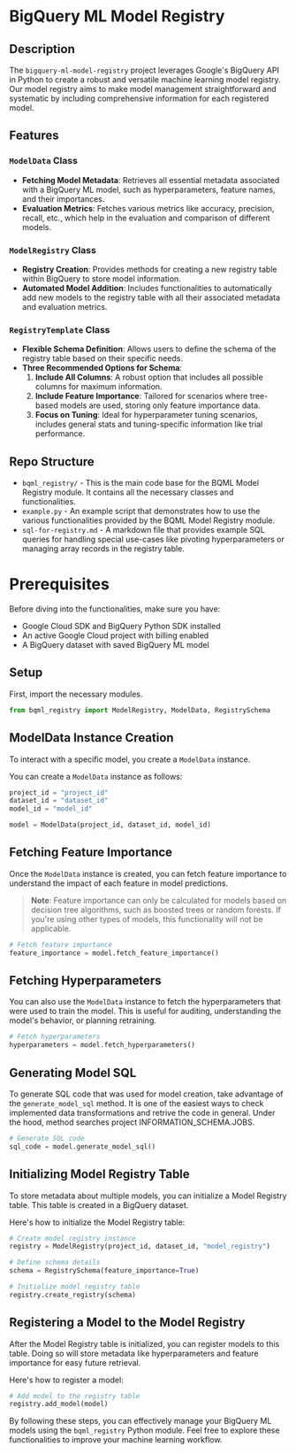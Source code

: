 # BigQuery ML Model Registry 

## Description

The `bigquery-ml-model-registry` project leverages Google's BigQuery API in Python to create a robust and versatile machine learning model registry. Our model registry aims to make model management straightforward and systematic by including comprehensive information for each registered model.

## Features

### `ModelData` Class

- **Fetching Model Metadata**: Retrieves all essential metadata associated with a BigQuery ML model, such as hyperparameters, feature names, and their importances.
- **Evaluation Metrics**: Fetches various metrics like accuracy, precision, recall, etc., which help in the evaluation and comparison of different models.

### `ModelRegistry` Class

- **Registry Creation**: Provides methods for creating a new registry table within BigQuery to store model information.
- **Automated Model Addition**: Includes functionalities to automatically add new models to the registry table with all their associated metadata and evaluation metrics.

### `RegistryTemplate` Class

- **Flexible Schema Definition**: Allows users to define the schema of the registry table based on their specific needs.
- **Three Recommended Options for Schema**:
    1. **Include All Columns**: A robust option that includes all possible columns for maximum information.
    2. **Include Feature Importance**: Tailored for scenarios where tree-based models are used, storing only feature importance data.
    3. **Focus on Tuning**: Ideal for hyperparameter tuning scenarios, includes general stats and tuning-specific information like trial performance.

## Repo Structure

- `bqml_registry/` - This is the main code base for the BQML Model Registry module. It contains all the necessary classes and functionalities.
- `example.py` - An example script that demonstrates how to use the various functionalities provided by the BQML Model Registry module.
- `sql-for-registry.md` - A markdown file that provides example SQL queries for handling special use-cases like pivoting hyperparameters or managing array records in the registry table.

# Prerequisites

Before diving into the functionalities, make sure you have:

- Google Cloud SDK and BigQuery Python SDK installed
- An active Google Cloud project with billing enabled
- A BigQuery dataset with saved BigQuery ML model

## Setup

First, import the necessary modules.

```python
from bqml_registry import ModelRegistry, ModelData, RegistrySchema
```

## ModelData Instance Creation

To interact with a specific model, you create a `ModelData` instance. 

You can create a `ModelData` instance as follows:

```python
project_id = "project_id"
dataset_id = "dataset_id"
model_id = "model_id"

model = ModelData(project_id, dataset_id, model_id)
```

## Fetching Feature Importance

Once the `ModelData` instance is created, you can fetch feature importance to understand the impact of each feature in model predictions. 
> **Note**: Feature importance can only be calculated for models based on decision tree algorithms, such as boosted trees or random forests. If you're using other types of models, this functionality will not be applicable.


```python
# Fetch feature importance
feature_importance = model.fetch_feature_importance()
```

## Fetching Hyperparameters

You can also use the `ModelData` instance to fetch the hyperparameters that were used to train the model. This is useful for auditing, understanding the model's behavior, or planning retraining.

```python
# Fetch hyperparameters
hyperparameters = model.fetch_hyperparameters()
```

## Generating Model SQL 

To generate SQL code that was used for model creation, take advantage of the `generate_model_sql` method. 
It is one of the easiest ways to check implemented data transformations and retrive the code in general. 
Under the hood, method searches project INFORMATION_SCHEMA.JOBS. 

```python
# Generate SQL code
sql_code = model.generate_model_sql()
```

## Initializing Model Registry Table

To store metadata about multiple models, you can initialize a Model Registry table. This table is created in a BigQuery dataset.

Here's how to initialize the Model Registry table:

```python
# Create model registry instance
registry = ModelRegistry(project_id, dataset_id, "model_registry")

# Define schema details
schema = RegistrySchema(feature_importance=True)

# Initialize model registry table
registry.create_registry(schema)
```

## Registering a Model to the Model Registry

After the Model Registry table is initialized, you can register models to this table. Doing so will store metadata like hyperparameters and feature importance for easy future retrieval.

Here's how to register a model:

```python
# Add model to the registry table
registry.add_model(model)
```

By following these steps, you can effectively manage your BigQuery ML models using the `bqml_registry` Python module. Feel free to explore these functionalities to improve your machine learning workflow.
